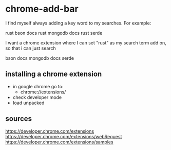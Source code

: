 # chrome-add-bar
I find myself always adding a key word to my searches. For example:

rust bson docs
rust mongodb docs
rust serde

I want a chrome extension where I can set "rust" as my search term add on, so that i can just search

bson docs
mongodb docs
serde


## installing a chrome extension
- in google chrome go to:
	- chrome://extensions/
- check developer mode
- load unpacked

## sources
https://developer.chrome.com/extensions
https://developer.chrome.com/extensions/webRequest
https://developer.chrome.com/extensions/samples
